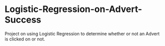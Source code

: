 # Logistic-Regression-on-Advert-Success
Project on using Logistic Regression to determine whether or not an Advert is clicked on or not.
